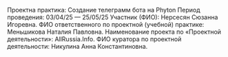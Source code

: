 Проектна практика: Создание телеграмм бота на Phyton
Период проведения: 03/04/25 — 25/05/25
Участник (ФИО): Нерсесян Сюзанна Игоревна.
ФИО ответственного по проектной (учебной) практике: Меньшикова Наталия Павловна.
Наименование проекта по «Проектной деятельности»: AllRussia.Info.
ФИО куратора по проектной деятельности: Никулина Анна Константиновна.

